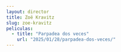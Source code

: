 ```yaml
---
layout: director
title: Zoë Kravitz
slug: zoe-kravitz
peliculas:
  - title: "Parpadea dos veces"
    url: "2025/01/28/parpadea-dos-veces/"
---
```

